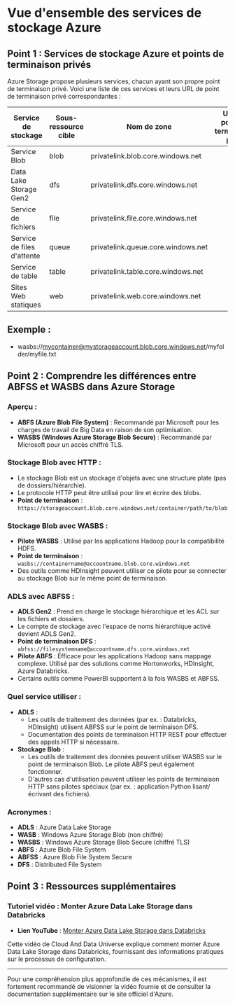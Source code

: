 # Vue d'ensemble des services de stockage Azure

## **Point 1 : Services de stockage Azure et points de terminaison privés**

Azure Storage propose plusieurs services, chacun ayant son propre point de terminaison privé. Voici une liste de ces services et leurs URL de point de terminaison privé correspondantes :

| Service de stockage       | Sous-ressource cible | Nom de zone                         | URL du point de terminaison privé                   |
|---------------------------|----------------------|-------------------------------------|------------------------------------------------------|
| Service Blob              | blob                 | privatelink.blob.core.windows.net  |
| Data Lake Storage Gen2    | dfs                  | privatelink.dfs.core.windows.net   |
| Service de fichiers       | file                 | privatelink.file.core.windows.net  |
| Service de files d'attente| queue                | privatelink.queue.core.windows.net |
| Service de table          | table                | privatelink.table.core.windows.net |
| Sites Web statiques       | web                  | privatelink.web.core.windows.net   |

## Exemple  : 
- wasbs://mycontainer@mystorageaccount.blob.core.windows.net/myfolder/myfile.txt

## **Point 2 : Comprendre les différences entre ABFSS et WASBS dans Azure Storage**

### **Aperçu :**
- **ABFS (Azure Blob File System)** : Recommandé par Microsoft pour les charges de travail de Big Data en raison de son optimisation.
- **WASBS (Windows Azure Storage Blob Secure)** : Recommandé par Microsoft pour un accès chiffré TLS.

### **Stockage Blob avec HTTP :**
- Le stockage Blob est un stockage d'objets avec une structure plate (pas de dossiers/hiérarchie).
- Le protocole HTTP peut être utilisé pour lire et écrire des blobs.
- **Point de terminaison** : `https://storageaccount.blob.core.windows.net/container/path/to/blob`

### **Stockage Blob avec WASBS :**
- **Pilote WASBS** : Utilisé par les applications Hadoop pour la compatibilité HDFS.
- **Point de terminaison** : `wasbs://containername@accountname.blob.core.windows.net`
- Des outils comme HDInsight peuvent utiliser ce pilote pour se connecter au stockage Blob sur le même point de terminaison.

### **ADLS avec ABFSS :**
- **ADLS Gen2** : Prend en charge le stockage hiérarchique et les ACL sur les fichiers et dossiers.
- Le compte de stockage avec l'espace de noms hiérarchique activé devient ADLS Gen2.
- **Point de terminaison DFS** : `abfss://filesystemname@accountname.dfs.core.windows.net`
- **Pilote ABFS** : Efficace pour les applications Hadoop sans mappage complexe. Utilisé par des solutions comme Hortonworks, HDInsight, Azure Databricks.
- Certains outils comme PowerBI supportent à la fois WASBS et ABFSS.

### **Quel service utiliser :**
- **ADLS** :
  - Les outils de traitement des données (par ex. : Databricks, HDInsight) utilisent ABFSS sur le point de terminaison DFS.
  - Documentation des points de terminaison HTTP REST pour effectuer des appels HTTP si nécessaire.
- **Stockage Blob** :
  - Les outils de traitement des données peuvent utiliser WASBS sur le point de terminaison Blob. Le pilote ABFS peut également fonctionner.
  - D'autres cas d'utilisation peuvent utiliser les points de terminaison HTTP sans pilotes spéciaux (par ex. : application Python lisant/écrivant des fichiers).

### **Acronymes :**
- **ADLS** : Azure Data Lake Storage
- **WASB** : Windows Azure Storage Blob (non chiffré)
- **WASBS** : Windows Azure Storage Blob Secure (chiffré TLS)
- **ABFS** : Azure Blob File System
- **ABFSS** : Azure Blob File System Secure
- **DFS** : Distributed File System

## **Point 3 : Ressources supplémentaires**

### **Tutoriel vidéo : Monter Azure Data Lake Storage dans Databricks**
- **Lien YouTube** : [Monter Azure Data Lake Storage dans Databricks](https://www.youtube.com/watch?v=8Sn4SJ7y_5Y&ab_channel=CloudAndDataUniverse)

Cette vidéo de Cloud And Data Universe explique comment monter Azure Data Lake Storage dans Databricks, fournissant des informations pratiques sur le processus de configuration.

---

Pour une compréhension plus approfondie de ces mécanismes, il est fortement recommandé de visionner la vidéo fournie et de consulter la documentation supplémentaire sur le site officiel d'Azure.
